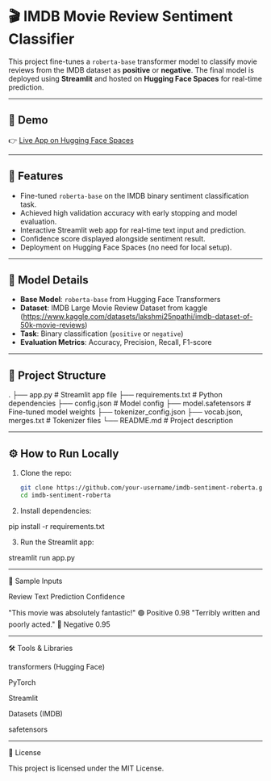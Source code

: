 # 🎬 IMDB Movie Review Sentiment Classifier

This project fine-tunes a `roberta-base` transformer model to classify movie reviews from the IMDB dataset as **positive** or **negative**. The final model is deployed using **Streamlit** and hosted on **Hugging Face Spaces** for real-time prediction.

---

## 🚀 Demo

👉 [Live App on Hugging Face Spaces](https://huggingface.co/spaces/shubhamg074/imbd_movie_review_sentiments)

---

## 📌 Features

- Fine-tuned `roberta-base` on the IMDB binary sentiment classification task.
- Achieved high validation accuracy with early stopping and model evaluation.
- Interactive Streamlit web app for real-time text input and prediction.
- Confidence score displayed alongside sentiment result.
- Deployment on Hugging Face Spaces (no need for local setup).

---

## 🧠 Model Details

- **Base Model**: `roberta-base` from Hugging Face Transformers
- **Dataset**: IMDB Large Movie Review Dataset from kaggle (https://www.kaggle.com/datasets/lakshmi25npathi/imdb-dataset-of-50k-movie-reviews)
- **Task**: Binary classification (`positive` or `negative`)
- **Evaluation Metrics**: Accuracy, Precision, Recall, F1-score

---

## 📂 Project Structure

. ├── app.py                   # Streamlit app file ├── requirements.txt         # Python dependencies ├── config.json              # Model config ├── model.safetensors        # Fine-tuned model weights ├── tokenizer_config.json ├── vocab.json, merges.txt   # Tokenizer files └── README.md                # Project description

---

## ⚙️ How to Run Locally

1. Clone the repo:
   ```bash
   git clone https://github.com/your-username/imdb-sentiment-roberta.git
   cd imdb-sentiment-roberta

2. Install dependencies:

pip install -r requirements.txt


3. Run the Streamlit app:

streamlit run app.py




---

🧪 Sample Inputs

Review Text	Prediction	Confidence

"This movie was absolutely fantastic!"	🟢 Positive	0.98
"Terribly written and poorly acted."	🔴 Negative	0.95



---

🛠 Tools & Libraries

transformers (Hugging Face)

PyTorch

Streamlit

Datasets (IMDB)

safetensors



---

🧾 License

This project is licensed under the MIT License.


